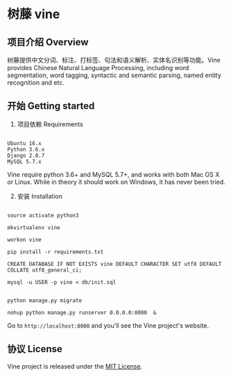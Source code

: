 # 树藤 vine


## 项目介绍 Overview

树藤提供中文分词、标注、打标签、句法和语义解析、实体名识别等功能。Vine provides Chinese Natural Language Processing, including word segmentation, word tagging, syntactic and semantic parsing, named entity recognition and etc.


## 开始 Getting started


1. 项目依赖 Requirements

```

Ubuntu 16.x
Python 3.6.x
Django 2.0.7
MySQL 5.7.x

```

Vine require python 3.6+ and MySQL 5.7+, and works with both Mac OS X or Linux. While in theory it should work on Windows, it has never been tried.


2. 安装 Installation

```

source activate python3

mkvirtualenv vine

workon vine

pip install -r requirements.txt

CREATE DATABASE IF NOT EXISTS vine DEFAULT CHARACTER SET utf8 DEFAULT COLLATE utf8_general_ci;

mysql -u USER -p vine < db/init.sql


python manage.py migrate

nohup python manage.py runserver 0.0.0.0:8000  &

```

Go to `http://localhost:8000` and you'll see the Vine project's website.



## 协议 License

Vine project is released under the [MIT License](https://opensource.org/licenses/MIT).



